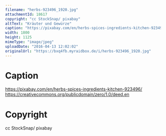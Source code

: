 ```yaml
---
filename: "herbs-923496_1920.jpg"
attachmentId: 18617
copyright: "cc StockSnap/ pixabay"
altText: "Kräuter und Gewürze"
caption: "https://pixabay.com/en/herbs-spices-ingredients-kitchen-923496/\nhttps://creativecommons.org/publicdomain/zero/1.0/deed.en"
width: 1800
height: 1125
mimeType: "image/jpeg"
uploadDate: "2016-04-13 12:02:02"
originalUrl: "https://bxq4fb.myraidbox.de/i/herbs-923496_1920.jpg"
---
```


# Caption

https://pixabay.com/en/herbs-spices-ingredients-kitchen-923496/
https://creativecommons.org/publicdomain/zero/1.0/deed.en

# Copyright

cc StockSnap/ pixabay
